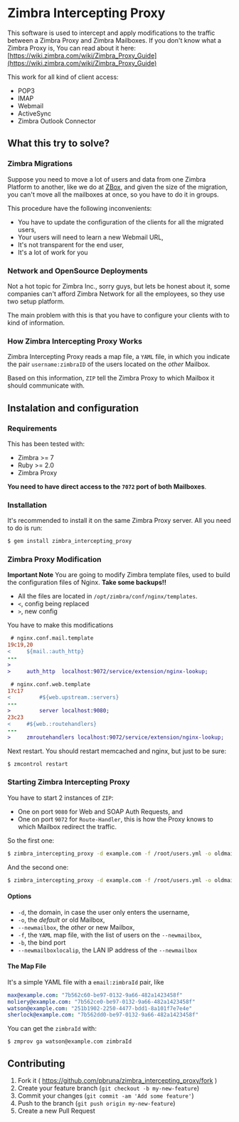 # Zimbra Intercepting Proxy

This software is used to intercept and apply modifications to the traffic between a Zimbra Proxy and Zimbra Mailboxes.
If you don't know what a Zimbra Proxy is, You can read about it here: [https://wiki.zimbra.com/wiki/Zimbra_Proxy_Guide](https://wiki.zimbra.com/wiki/Zimbra_Proxy_Guide)

This work for all kind of client access:

* POP3
* IMAP
* Webmail
* ActiveSync
* Zimbra Outlook Connector

## What this try to solve?

### Zimbra Migrations
Suppose you need to move a lot of users and data from one Zimbra Platform to another, like we do at [ZBox](http://www.zboxapp.com), and given the size of the migration, you can't move all the mailboxes at once, so you have to do it in groups.

This procedure have the following inconvenients:

* You have to update the configuration of the clients for all the migrated users,
* Your users will need to learn a new Webmail URL,
* It's not transparent for the end user,
* It's a lot of work for you

### Network and OpenSource Deployments
Not a hot topic for Zimbra Inc., sorry guys, but lets be honest about it, some companies can't afford Zimbra Network for all the employees, so they use two setup platform.

The main problem with this is that you have to configure your clients with to kind of information.

### How Zimbra Intercepting Proxy Works
Zimbra Intercepting Proxy reads a map file, a `YAML` file, in which you indicate the pair `username:zimbraID` of the users located on the _other_  Mailbox.

Based on this information, `ZIP` tell the Zimbra Proxy to which Mailbox it should communicate with.

## Instalation and configuration

### Requirements
This has been tested with:

* Zimbra >= 7
* Ruby >= 2.0
* Zimbra Proxy

**You need to have direct access to the `7072` port of both Mailboxes**.

### Installation
It's recommended to install it on the same Zimbra Proxy server. All you need to do is run:

```bash
$ gem install zimbra_intercepting_proxy
```

### Zimbra Proxy Modification

**Important Note**
You are going to modify Zimbra template files, used to build the configuration files of Nginx. **Take some backups!!**

* All the files are located in `/opt/zimbra/conf/nginx/templates`.
* `<`, config being replaced
* `>`, new config

You have to make this modifications

```diff
 # nginx.conf.mail.template
19c19,20
<     ${mail.:auth_http}
---
>
>     auth_http  localhost:9072/service/extension/nginx-lookup;
```

```diff
 # nginx.conf.web.template
17c17
<         #${web.upstream.:servers}
---
>         server localhost:9080;
23c23
<     #${web.:routehandlers}
---
>     zmroutehandlers localhost:9072/service/extension/nginx-lookup;
```

Next restart. You should restart memcached and nginx, but just to be sure:

```bash
$ zmcontrol restart
```

### Starting Zimbra Intercepting Proxy

You have to start 2 instances of `ZIP`:

* One on port `9080` for Web and SOAP Auth Requests, and
* One on port `9072` for `Route-Handler`, this is how the Proxy knows to which Mailbox redirect the traffic.

So the first one:

```bash
$ zimbra_intercepting_proxy -d example.com -f /root/users.yml -o oldmailbox.example.com --newmailbox=190.196.215.125 -b 9080 --newmailboxlocalip=192.168.0.
```

And the second one:

```bash
$ zimbra_intercepting_proxy -d example.com -f /root/users.yml -o oldmailbox.example.com --newmailbox=190.196.215.125 -b 9072 --newmailboxlocalip=192.168.0.
```

#### Options

* `-d`, the domain, in case the user only enters the username,
* `-o`, the _default_ or old Mailbox,
* `--newmailbox`, the _other_ or new Mailbox,
* `-f`, the `YAML` map file, with the list of users on the `--newmailbox`,
* `-b`, the bind port
* `--newmailboxlocalip`, the LAN IP address of the `--newmailbox`


#### The Map File

It's a simple YAML file with a `email:zimbraId` pair, like

```yaml
max@example.com: "7b562c60-be97-0132-9a66-482a1423458f"
moliery@example.com: "7b562ce0-be97-0132-9a66-482a1423458f"
watson@example.com: "251b1902-2250-4477-bdd1-8a101f7e7e4e"
sherlock@example.com: "7b562dd0-be97-0132-9a66-482a1423458f"
```

You can get the `zimbraId` with:

```
$ zmprov ga watson@example.com zimbraId
```

## Contributing

1. Fork it ( https://github.com/pbruna/zimbra_intercepting_proxy/fork )
2. Create your feature branch (`git checkout -b my-new-feature`)
3. Commit your changes (`git commit -am 'Add some feature'`)
4. Push to the branch (`git push origin my-new-feature`)
5. Create a new Pull Request
